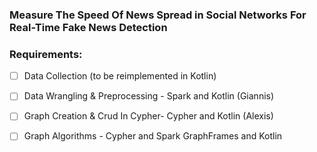 ### Measure The Speed Of News Spread in Social Networks For Real-Time Fake News Detection

### Requirements:

- [ ] Data Collection (to be reimplemented in Kotlin)                   
- [ ] Data Wrangling & Preprocessing - Spark and Kotlin  (Giannis)            
- [ ] Graph Creation & Crud In Cypher- Cypher and Kotlin (Alexis)            
- [ ] Graph Algorithms               - Cypher and Spark GraphFrames and Kotlin 


